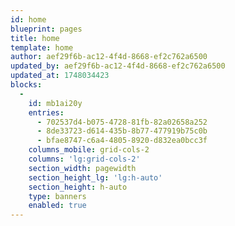 ```yaml
---
id: home
blueprint: pages
title: home
template: home
author: aef29f6b-ac12-4f4d-8668-ef2c762a6500
updated_by: aef29f6b-ac12-4f4d-8668-ef2c762a6500
updated_at: 1748034423
blocks:
  -
    id: mb1ai20y
    entries:
      - 702537d4-b075-4728-81fb-82a02658a252
      - 8de33723-d614-435b-8b77-477919b75c0b
      - bfae8747-c6a4-4805-8920-d832ea0bcc3f
    columns_mobile: grid-cols-2
    columns: 'lg:grid-cols-2'
    section_width: pagewidth
    section_height_lg: 'lg:h-auto'
    section_height: h-auto
    type: banners
    enabled: true
---
```

